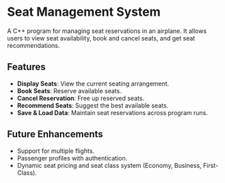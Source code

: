 # Seat Management System

A C++ program for managing seat reservations in an airplane. It allows users to view seat availability, book and cancel seats, and get seat recommendations.

## Features

- **Display Seats**: View the current seating arrangement.
- **Book Seats**: Reserve available seats.
- **Cancel Reservation**: Free up reserved seats.
- **Recommend Seats**: Suggest the best available seats.
- **Save & Load Data**: Maintain seat reservations across program runs.

## Future Enhancements

- Support for multiple flights.
- Passenger profiles with authentication.
- Dynamic seat pricing and seat class system (Economy, Business, First-Class).
